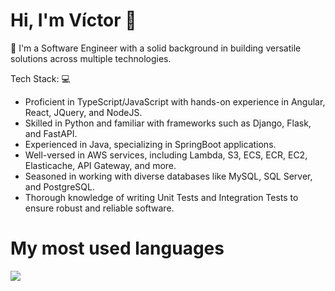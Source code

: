 # Hi, I'm Víctor 👋

👋 I'm a Software Engineer with a solid background in building versatile solutions across multiple technologies.

Tech Stack: 💻

- Proficient in TypeScript/JavaScript with hands-on experience in Angular, React, JQuery, and NodeJS.
- Skilled in Python and familiar with frameworks such as Django, Flask, and FastAPI.
- Experienced in Java, specializing in SpringBoot applications.
- Well-versed in AWS services, including Lambda, S3, ECS, ECR, EC2, Elasticache, API Gateway, and more.
- Seasoned in working with diverse databases like MySQL, SQL Server, and PostgreSQL.
- Thorough knowledge of writing Unit Tests and Integration Tests to ensure robust and reliable software.

# My most used languages

<a href="https://github.com/anuraghazra/github-readme-stats">
  <img align="center" src="https://github-readme-stats.vercel.app/api/top-langs/?username=VictorNeox&layout=compact" />
</a>

